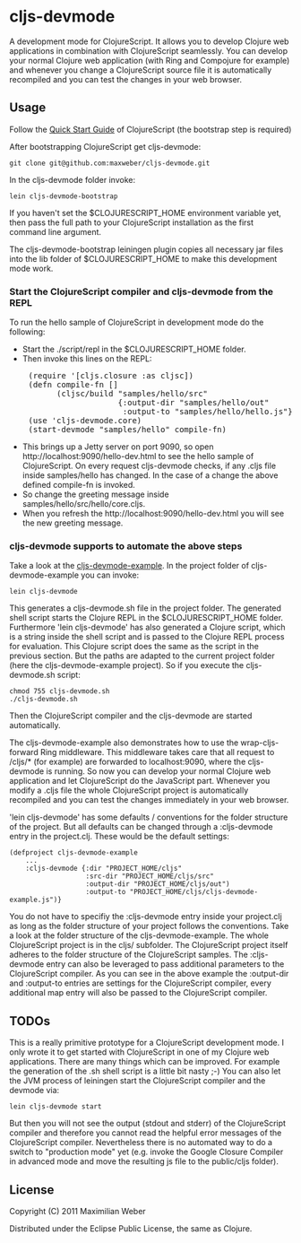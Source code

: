 # cljs-devmode

A development mode for ClojureScript. It allows you to develop Clojure
web applications in combination with ClojureScript seamlessly. You can
develop your normal Clojure web application (with Ring and Compojure
for example) and whenever you change a ClojureScript source file it is
automatically recompiled and you can test the changes in your web
browser.

## Usage

Follow the [Quick Start
Guide](https://github.com/clojure/clojurescript/wiki/Quick-Start) of
ClojureScript (the bootstrap step is required)

After bootstrapping ClojureScript get cljs-devmode:
      
    git clone git@github.com:maxweber/cljs-devmode.git

In the cljs-devmode folder invoke:

    lein cljs-devmode-bootstrap

If you haven't set the $CLOJURESCRIPT_HOME environment variable yet,
then pass the full path to your ClojureScript installation as the
first command line argument.

The cljs-devmode-bootstrap leiningen plugin copies all necessary jar
files into the lib folder of $CLOJURESCRIPT_HOME to make this
development mode work.

### Start the ClojureScript compiler and cljs-devmode from the REPL

To run the hello sample of ClojureScript in development mode do the
following:

* Start the ./script/repl in the $CLOJURESCRIPT_HOME folder. 
* Then invoke this lines on the REPL:

<pre>
    (require '[cljs.closure :as cljsc]) 
    (defn compile-fn []
          (cljsc/build "samples/hello/src" 
                       {:output-dir "samples/hello/out"
                        :output-to "samples/hello/hello.js"})) 
    (use 'cljs-devmode.core)
    (start-devmode "samples/hello" compile-fn)
</pre>

* This brings up a Jetty server on port 9090, so open
  http://localhost:9090/hello-dev.html to see the hello sample of
  ClojureScript. On every request cljs-devmode checks, if any .cljs
  file inside samples/hello has changed. In the case of a change the
  above defined compile-fn is invoked. 
* So change the greeting message inside
  samples/hello/src/hello/core.cljs.
* When you refresh the http://localhost:9090/hello-dev.html you will
  see the new greeting message.

### cljs-devmode supports to automate the above steps

Take a look at the
[cljs-devmode-example](https://github.com/maxweber/cljs-devmode-example). In
the project folder of cljs-devmode-example you can invoke:

    lein cljs-devmode

This generates a cljs-devmode.sh file in the project folder. The
generated shell script starts the Clojure REPL in the
$CLOJURESCRIPT_HOME folder. Furthermore 'lein cljs-devmode' has also
generated a Clojure script, which is a string inside the shell script
and is passed to the Clojure REPL process for evaluation. This Clojure
script does the same as the script in the previous section. But the
paths are adapted to the current project folder (here the
cljs-devmode-example project). So if you execute the cljs-devmode.sh
script:

    chmod 755 cljs-devmode.sh 
    ./cljs-devmode.sh

Then the ClojureScript compiler and the cljs-devmode are started
automatically.

The cljs-devmode-example also demonstrates how to use the
wrap-cljs-forward Ring middleware. This middleware takes care that all
request to /cljs/* (for example) are forwarded to localhost:9090,
where the cljs-devmode is running. So now you can develop your normal
Clojure web application and let ClojureScript do the JavaScript
part. Whenever you modify a .cljs file the whole ClojureScript project
is automatically recompiled and you can test the changes immediately
in your web browser.

'lein cljs-devmode' has some defaults / conventions for the folder
structure of the project. But all defaults can be changed through a
:cljs-devmode entry in the project.clj. These would be the default
settings:

    (defproject cljs-devmode-example
        ...
        :cljs-devmode {:dir "PROJECT_HOME/cljs"
                       :src-dir "PROJECT_HOME/cljs/src"
                       :output-dir "PROJECT_HOME/cljs/out")
                       :output-to "PROJECT_HOME/cljs/cljs-devmode-example.js")}

You do not have to specifiy the :cljs-devmode entry inside your
project.clj as long as the folder structure of your project follows
the conventions. Take a look at the folder structure of the
cljs-devmode-example. The whole ClojureScript project is in the cljs/
subfolder. The ClojureScript project itself adheres to the folder
structure of the ClojureScript samples. The :cljs-devmode entry can
also be leveraged to pass additional parameters to the ClojureScript
compiler. As you can see in the above example the :output-dir and
:output-to entries are settings for the ClojureScript compiler, every
additional map entry will also be passed to the ClojureScript compiler.


## TODOs

This is a really primitive prototype for a ClojureScript development
mode. I only wrote it to get started with ClojureScript in one of my
Clojure web applications. 
There are many things which can be improved. For example the
generation of the .sh shell script is a little bit nasty ;-) You can
also let the JVM process of leiningen start the ClojureScript
compiler and the devmode via:

    lein cljs-devmode start

But then you will not see the output (stdout and stderr) of the
ClojureScript compiler and therefore you cannot read the helpful error
messages of the ClojureScript compiler.  Nevertheless there is no
automated way to do a switch to "production mode" yet (e.g. invoke the
Google Closure Compiler in advanced mode and move the resulting js
file to the public/cljs folder).

## License

Copyright (C) 2011 Maximilian Weber

Distributed under the Eclipse Public License, the same as Clojure.
